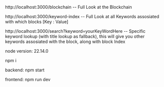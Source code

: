 http://localhost:3000/blockchain  -- Full Look at the Blockchain




http://localhost:3000/keyword-index -- Full Look at all Keywords assosiated with which blocks [Key : Value]




http://localhost:3000/search?keyword=yourKeyWordHere -- Specific keyword lookup (with title lookup as fallback), this will give you other keywords assosiated with the block, along with block Index


node version: 22.14.0

npm i

backend: npm start

frontend: npm run dev
